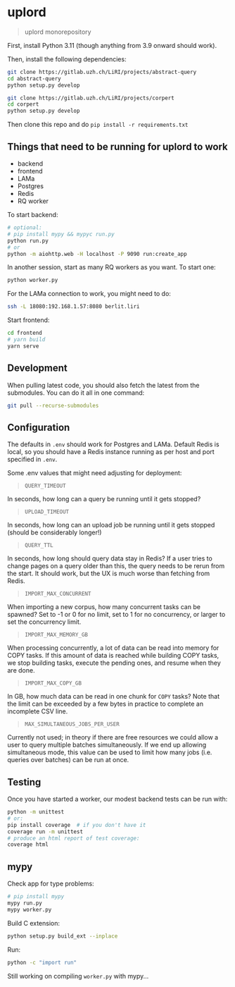 # uplord

> uplord monorepository

First, install Python 3.11 (though anything from 3.9 onward should work).

Then, install the following dependencies:

```bash
git clone https://gitlab.uzh.ch/LiRI/projects/abstract-query
cd abstract-query
python setup.py develop

git clone https://gitlab.uzh.ch/LiRI/projects/corpert
cd corpert
python setup.py develop
```

Then clone this repo and do `pip install -r requirements.txt`

## Things that need to be running for uplord to work

* backend
* frontend
* LAMa
* Postgres
* Redis
* RQ worker

To start backend:

```bash
# optional:
# pip install mypy && mypyc run.py
python run.py
# or
python -m aiohttp.web -H localhost -P 9090 run:create_app
```

In another session, start as many RQ workers as you want. To start one:

```bash
python worker.py
````

For the LAMa connection to work, you might need to do:

```bash
ssh -L 18080:192.168.1.57:8080 berlit.liri
```

Start frontend:

```bash
cd frontend
# yarn build
yarn serve
```

## Development

When pulling latest code, you should also fetch the latest from the submodules. You can do it all in one command:

```bash
git pull --recurse-submodules
```

## Configuration

The defaults in `.env` should work for Postgres and LAMa. Default Redis is local, so you should have a Redis instance running as per host and port specified in `.env`.

Some .env values that might need adjusting for deployment:

> `QUERY_TIMEOUT`

In seconds, how long can a query be running until it gets stopped?

> `UPLOAD_TIMEOUT`

In seconds, how long can an upload job be running until it gets stopped (should be considerably longer!)

> `QUERY_TTL`

In seconds, how long should query data stay in Redis? If a user tries to change pages on a query older than this, the query needs to be rerun from the start. It should work, but the UX is much worse than fetching from Redis.

> `IMPORT_MAX_CONCURRENT`

When importing a new corpus, how many concurrent tasks can be spawned? Set to -1 or 0 for no limit, set to 1 for no concurrency, or larger to set the concurrency limit.

> `IMPORT_MAX_MEMORY_GB`

When processing concurrently, a lot of data can be read into memory for COPY tasks. If this amount of data is reached while building COPY tasks, we stop building tasks, execute the pending ones, and resume when they are done.

> `IMPORT_MAX_COPY_GB`

In GB, how much data can be read in one chunk for `COPY` tasks? Note that the limit can be exceeded by a few bytes in practice to complete an incomplete CSV line.

> `MAX_SIMULTANEOUS_JOBS_PER_USER`

Currently not used; in theory if there are free resources we could allow a user to query multiple batches simultaneously. If we end up allowing simultaneous mode, this value can be used to limit how many jobs (i.e. queries over batches) can be run at once.

## Testing

Once you have started a worker, our modest backend tests can be run with:

```bash
python -m unittest
# or:
pip install coverage  # if you don't have it
coverage run -m unittest
# produce an html report of test coverage:
coverage html
```

## mypy

Check app for type problems:

```bash
# pip install mypy
mypy run.py
mypy worker.py
```

Build C extension:


```bash
python setup.py build_ext --inplace
```

Run:

```bash
python -c "import run"
```

Still working on compiling `worker.py` with mypy...
